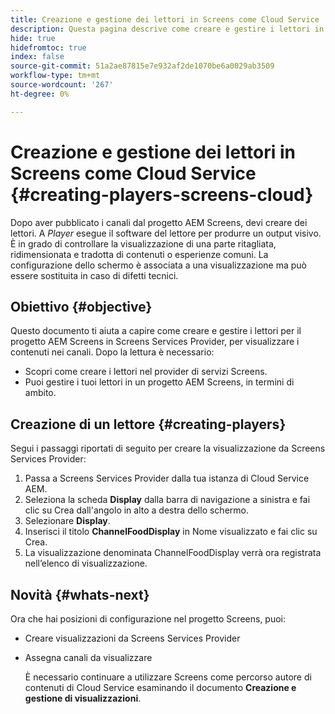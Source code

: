 ```yaml
---
title: Creazione e gestione dei lettori in Screens come Cloud Service
description: Questa pagina descrive come creare e gestire i lettori in Screens come Cloud Service.
hide: true
hidefromtoc: true
index: false
source-git-commit: 51a2ae87815e7e932af2de1070be6a0029ab3509
workflow-type: tm+mt
source-wordcount: '267'
ht-degree: 0%

---
```



# Creazione e gestione dei lettori in Screens come Cloud Service {#creating-players-screens-cloud}

Dopo aver pubblicato i canali dal progetto AEM Screens, devi creare dei lettori.
A *Player* esegue il software del lettore per produrre un output visivo. È in grado di controllare la visualizzazione di una parte ritagliata, ridimensionata e tradotta di contenuti o esperienze comuni. La configurazione dello schermo è associata a una visualizzazione ma può essere sostituita in caso di difetti tecnici.

## Obiettivo {#objective}

Questo documento ti aiuta a capire come creare e gestire i lettori per il progetto AEM Screens in Screens Services Provider, per visualizzare i contenuti nei canali. Dopo la lettura è necessario:

* Scopri come creare i lettori nel provider di servizi Screens.
* Puoi gestire i tuoi lettori in un progetto AEM Screens, in termini di ambito.

## Creazione di un lettore {#creating-players}

Segui i passaggi riportati di seguito per creare la visualizzazione da Screens Services Provider:

1. Passa a Screens Services Provider dalla tua istanza di Cloud Service AEM.
1. Seleziona la scheda **Display** dalla barra di navigazione a sinistra e fai clic su Crea dall&#39;angolo in alto a destra dello schermo.
1. Selezionare **Display**.
1. Inserisci il titolo **ChannelFoodDisplay** in Nome visualizzato e fai clic su Crea.
1. La visualizzazione denominata ChannelFoodDisplay verrà ora registrata nell’elenco di visualizzazione.

## Novità {#whats-next}

Ora che hai posizioni di configurazione nel progetto Screens, puoi:

* Creare visualizzazioni da Screens Services Provider
* Assegna canali da visualizzare

   È necessario continuare a utilizzare Screens come percorso autore di contenuti di Cloud Service esaminando il documento **Creazione e gestione di visualizzazioni**.